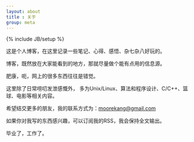 ```yaml
---
layout: about
title : 关于
group: meta
---
```

{% include JB/setup %}


这是个人博客，在这里记录一些笔记、心得、感悟、杂七杂八好玩的。

博客，既然放在大家能看到的地方，那就尽量做个能有点用的信息源。

肥康，呃，网上的很多东西往往是错觉。

这里除了日常唠叨发泄感慨外，
多为Unix/Linux、算法和程序设计、C/C++、篮球、电影等相关内容。

希望结交更多的朋友，我的联系方式为：moorekang@gmail.com

如果你对我写的东西感兴趣，可以订阅我的RSS，我会保持全文输出。

毕业了，工作了。

